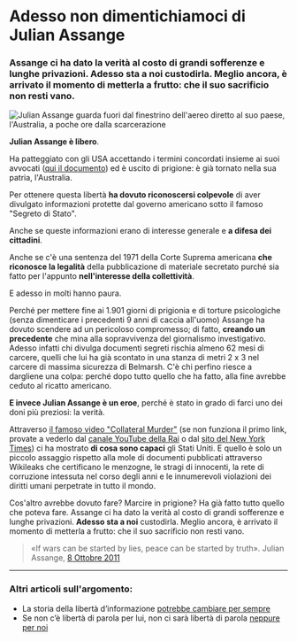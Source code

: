 # Adesso non dimentichiamoci di Julian Assange

### Assange ci ha dato la verità al costo di grandi sofferenze e lunghe privazioni. Adesso sta a noi custodirla. Meglio ancora, è arrivato il momento di metterla a frutto: che il suo sacrificio non resti vano.

![Julian Assange guarda fuori dal finestrino dell'aereo diretto al suo paese, l'Australia, a poche ore dalla scarcerazione](assange-libero.jpeg)

**Julian Assange è libero**.

Ha patteggiato con gli USA accettando i termini concordati insieme ai suoi avvocati ([qui il documento](http://www.freeassangeroma.it/gov-uscourts-nmid.6474-1-0_2.pdf)) ed è uscito di prigione: è già tornato nella sua patria, l'Australia.

Per ottenere questa libertà **ha dovuto riconoscersi colpevole** di aver divulgato informazioni protette dal governo americano sotto il famoso "Segreto di Stato".

Anche se queste informazioni erano di interesse generale e **a difesa dei cittadini**.

Anche se c'è una sentenza del 1971 della Corte Suprema americana **che riconosce la legalità** della pubblicazione di materiale secretato purché sia fatto per l'appunto **nell'interesse della collettività**.

E adesso in molti hanno paura.

Perché per mettere fine ai 1.901 giorni di prigionia e di torture psicologiche (senza dimenticare i precedenti 9 anni di caccia all'uomo) Assange ha dovuto scendere ad un pericoloso compromesso; di fatto, **creando un precedente** che mina alla sopravvivenza del giornalismo investigativo. Adesso infatti chi divulga documenti segreti rischia almeno 62 mesi di carcere, quelli che lui ha già scontato in una stanza di metri 2 x 3 nel carcere di massima sicurezza di Belmarsh.
C'è chi perfino riesce a dargliene una colpa: perché dopo tutto quello che ha fatto, alla fine avrebbe ceduto al ricatto americano.

**E invece Julian Assange è un eroe**, perché è stato in grado di farci uno dei doni più preziosi: la verità.

Attraverso [il famoso video "Collateral Murder"](https://t.me/yuridiprodo/50) (se non funziona il primo link, provate a vederlo dal [canale YouTube della Rai](https://www.youtube.com/watch?v=2e3NbrTriQE) o dal [sito del New York Times](https://www.nytimes.com/video/multimedia/1248069533084/collateral-murder.html)) ci ha mostrato **di cosa sono capaci** gli Stati Uniti. E quello è solo un piccolo assaggio rispetto alla mole di documenti pubblicati attraverso Wikileaks che certificano le menzogne, le stragi di innocenti, la rete di corruzione intessuta nel corso degli anni e le innumerevoli violazioni dei diritti umani perpetrate in tutto il mondo.

Cos'altro avrebbe dovuto fare? Marcire in prigione? Ha già fatto tutto quello che poteva fare. Assange ci ha dato la verità al costo di grandi sofferenze e lunghe privazioni. **Adesso sta a noi** custodirla. Meglio ancora, è arrivato il momento di metterla a frutto: che il suo sacrificio non resti vano.

> «If wars can be started by lies, peace can be started by truth». Julian Assange, [8 Ottobre 2011](https://www.youtube.com/watch?v=nrSc3NtG52U)

---

### Altri articoli sull'argomento:
- La storia della libertà d’informazione [potrebbe cambiare per sempre](/articles/2024-02-20-liberta-di-informazione-in-pericolo.html)
- Se non c’è libertà di parola per lui, non ci sarà libertà di parola [neppure per noi](/articles/2024-05-23-liberate-assange-adesso.html)